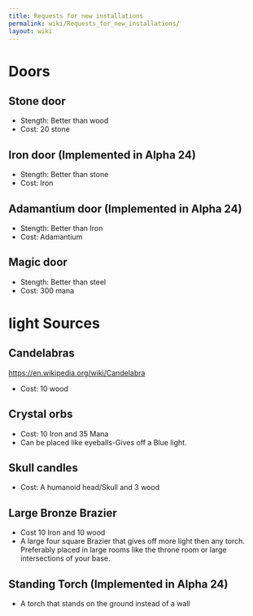 ```yaml
---
title: Requests for new installations
permalink: wiki/Requests_for_new_installations/
layout: wiki
---
```


Doors
=====

Stone door
----------

-   Stength: Better than wood
-   Cost: 20 stone

Iron door (Implemented in Alpha 24)
-----------------------------------

-   Stength: Better than stone
-   Cost: Iron

Adamantium door (Implemented in Alpha 24)
-----------------------------------------

-   Stength: Better than Iron
-   Cost: Adamantium

Magic door
----------

-   Stength: Better than steel
-   Cost: 300 mana

light Sources
=============

Candelabras
-----------

<https://en.wikipedia.org/wiki/Candelabra>

-   Cost: 10 wood

Crystal orbs
------------

-   Cost: 10 Iron and 35 Mana
-   Can be placed like eyeballs-Gives off a Blue light.

Skull candles
-------------

-   Cost: A humanoid head/Skull and 3 wood

Large Bronze Brazier
--------------------

-   Cost 10 Iron and 10 wood
-   A large four square Brazier that gives off more light then any
    torch. Preferably placed in large rooms like the throne room or
    large intersections of your base.

Standing Torch (Implemented in Alpha 24)
----------------------------------------

-   A torch that stands on the ground instead of a wall

